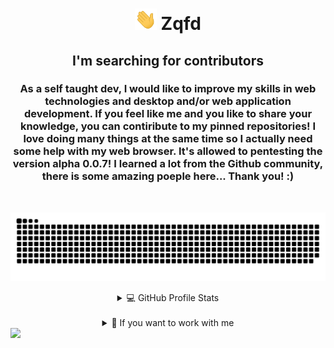<div align="center">
  <h1 align="center"><img width="35" src="https://github.com/1999AZZAR/1999AZZAR/blob/main/resources/img/waving.gif"> Zqfd</h1>  
  <h2><strong>I'm searching for contributors</strong></h2>
  <h3 align="center">As a self taught dev, I would like to improve my skills in web technologies and desktop and/or web application development. If you feel like me and you like to share your knowledge, you can contiribute to my pinned repositories! I love doing many things at the same time so I actually need some help with my web browser. It's allowed to pentesting the version alpha 0.0.7! I learned a lot from the Github community, there is some amazing poeple here... Thank you! :) </h3><br>
  
  ![](https://github.com/Platane/snk/raw/output/github-contribution-grid-snake.svg)
  <details>
    <summary>💻 GitHub Profile Stats</summary><br>
    <img src='https://github-profile-trophy.vercel.app/?username=zqfd&theme=onedark&row=1&column=3'/><br>
    <img src="https://github-readme-streak-stats.herokuapp.com?user=zqfd&theme=dark&sideLabels=EB5454"/></a><br>
    <img src="https://github-readme-stats.vercel.app/api?username=zqfd&show_icons=true&count_private=true&theme=react&hide_border=true&bg_color=0D1117"/></a>
  </details><br>
  <details>
    <summary>💬 If you want to work with me</summary><br>
      <h2>https://github.com/Blocus-org</h2>
      <h2>blocus-org@proton.me</h2>
  </details>
  <img align='left' src="https://visitcount.itsvg.in/api?id=zqfd&label=Profile%20Views&color=12&icon=0&pretty=false" />
</div>


